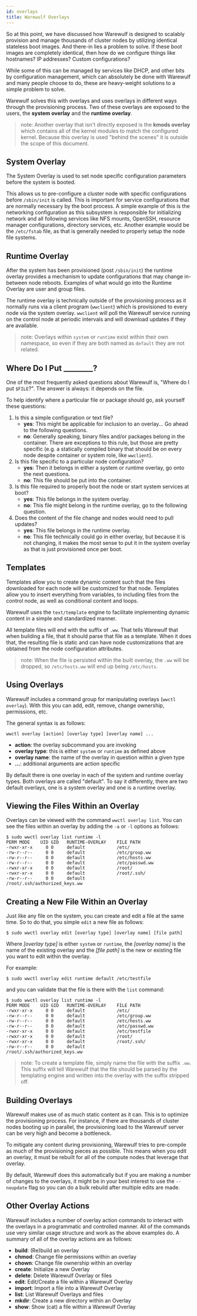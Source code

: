 ```yaml
---
id: overlays
title: Warewulf Overlays
---
```


So at this point, we have discussed how Warewulf is designed to scalably provision and manage thousands of cluster nodes by utilizing identical stateless boot images. And there-in lies a problem to solve. If these boot images are completely identical, then how do we configure things like hostnames? IP addresses? Custom configurations?

While some of this can be managed by services like DHCP, and other bits by configuration management, which can absolutely be done with Warewulf and many people choose to do, these are heavy-weight solutions to a simple problem to solve.

Warewulf solves this with overlays and uses overlays in different ways through the provisioning process. Two of these overlays are exposed to the users, the **system overlay** and the **runtime overlay**.

> note: Another overlay that isn't directly exposed is the **kmods overlay** which contains all of the kernel modules to match the configured kernel. Because this overlay is used "behind the scenes" it is outside the scope of this document.

## System Overlay
The System Overlay is used to set node specific configuration parameters before the system is booted.

This allows us to pre-configure a cluster node with specific configurations before `/sbin/init` is called. This is important for service configurations that are normally necessary by the boot process. A simple example of this is the networking configuration as this subsystem is responsible for initializing network and all following services like NFS mounts, OpenSSH, resource manager configurations, directory services, etc. Another example would be the `/etc/fstab` file, as that is generally needed to properly setup the node file systems.

## Runtime Overlay
After the system has been provisioned (post `/sbin/init`) the runtime overlay provides a mechanism to update configurations that may change in-between node reboots. Examples of what would go into the Runtime Overlay are user and group files.

The runtime overlay is technically outside of the provisioning process as it normally runs via a client program (`wwclient`) which is provisioned to every node via the system overlay. `wwclient` will poll the Warewulf service running on the control node at periodic intervals and will download updates if they are available.

> note: Overlays within `system` or `runtime` exist within their own namespace, so even if they are both named as `default` they are not related.

## Where Do I Put ________?
One of the most frequently asked questions about Warewulf is, "Where do I put `$FILE`?". The answer is always: it depends on the file. 

To help identify where a particular file or package should go, ask yourself these questions:

1. Is this a simple configuration or text file?
    - **yes**: This might be applicable for inclusion to an overlay... Go ahead to the following questions.
    - **no**: Generally speaking, binary files and/or packages belong in the container. There are exceptions to this rule, but those are pretty specific (e.g. a statically compiled binary that should be on every node despite container or system role, like `wwclient`).
1. Is this file specific to a particular node configuration?
    - **yes**: Then it belongs in either a system or runtime overlay, go onto the next questions.
    - **no**: This file should be put into the container.
1. Is this file required to properly boot the node or start system services at boot?
    - **yes**: This file belongs in the system overlay.
    - **no**: This file might belong in the runtime overlay, go to the following question.
1. Does the content of the file change and nodes would need to pull updates?
    - **yes**: This file belongs in the runtime overlay.
    - **no**: This file technically could go in either overlay, but because it is not changing, it makes the most sense to put it in the system overlay as that is just provisioned once per boot.

## Templates
Templates allow you to create dynamic content such that the files downloaded for each node will be customized for that node. Templates allow you to insert everything from variables, to including files from the control node, as well as conditional content and loops.

Warewulf uses the `text/template` engine to facilitate implementing dynamic content in a simple and standardized manner.

All template files will end with the suffix of `.ww`. That tells Warewulf that when building a file, that it should parse that file as a template. When it does that, the resulting file is static and can have node customizations that are obtained from the node configuration attributes.

> note: When the file is persisted within the built overlay, the `.ww` will be dropped, so `/etc/hosts.ww` will end up being `/etc/hosts`.

## Using Overlays

Warewulf includes a command group for manipulating overlays (`wwctl overlay`). With this you can add, edit, remove, change ownership, permissions, etc.

The general syntax is as follows:

```
wwctl overlay [action] [overlay type] [overlay name] ...
```

* **action**: the overlay subcommand you are invoking
* **overlay type**: this is either `system` or `runtime` as defined above
* **overlay name**: the name of the overlay in question within a given type
* **...**: additional arguments are action specific

By default there is one overlay in each of the system and runtime overlay types. Both overlays are called "default". To say it differently, there are two default overlays, one is a system overlay and one is a runtime overlay.

## Viewing the Files Within an Overlay
Overlays can be viewed with the command `wwctl overlay list`. You can see the files within an overlay by adding the `-a` or `-l` options as follows:

```
$ sudo wwctl overlay list runtime -l
PERM MODE    UID GID   RUNTIME-OVERLAY    FILE PATH
-rwxr-xr-x     0 0     default            /etc/
-rw-r--r--     0 0     default            /etc/group.ww
-rw-r--r--     0 0     default            /etc/hosts.ww
-rw-r--r--     0 0     default            /etc/passwd.ww
-rwxr-xr-x     0 0     default            /root/
-rwxr-xr-x     0 0     default            /root/.ssh/
-rw-r--r--     0 0     default            /root/.ssh/authorized_keys.ww
```

## Creating a New File Within an Overlay
Just like any file on the system, you can create and edit a file at the same time. So to do that, you simple `edit` a new file as follows:

```
$ sudo wwctl overlay edit [overlay type] [overlay name] [file path]
```

Where _[overlay type]_ is either `system` or `runtime`, the _[overlay name]_ is the name of the existing overlay and the _[file path]_ is the new or existing file you want to edit within the overlay.

For example:

```
$ sudo wwctl overlay edit runtime default /etc/testfile
```

and you can validate that the file is there with the `list` command:
```
$ sudo wwctl overlay list runtime -l
PERM MODE    UID GID   RUNTIME-OVERLAY    FILE PATH
-rwxr-xr-x     0 0     default            /etc/
-rw-r--r--     0 0     default            /etc/group.ww
-rw-r--r--     0 0     default            /etc/hosts.ww
-rw-r--r--     0 0     default            /etc/passwd.ww
-rwxr-xr-x     0 0     default            /etc/testfile
-rwxr-xr-x     0 0     default            /root/
-rwxr-xr-x     0 0     default            /root/.ssh/
-rw-r--r--     0 0     default            /root/.ssh/authorized_keys.ww
```

>note: To create a template file, simply name the file with the suffix `.ww`. This suffix will tell Warewulf that the file should be parsed by the templating engine and written into the overlay with the suffix stripped off.

## Building Overlays
Warewulf makes use of as much static content as it can. This is to optimize the provisioning process. For instance, if there are thousands of cluster nodes booting up in parallel, the provisioning load to the Warewulf server can be very high and become a bottleneck.

To mitigate any content during provisioning, Warewulf tries to pre-compile as much of the provisioning pieces as possible. This means when you edit an overlay, it must be rebuilt for all of the compute nodes that leverage that overlay.

By default, Warewulf does this automatically but if you are making a number of changes to the overlays, it might be in your best interest to use the `--noupdate` flag so you can do a bulk rebuild after multiple edits are made.

## Other Overlay Actions
Warewulf includes a number of overlay action commands to interact with the overlays in a programmatic and controlled manner. All of the commands use very similar usage structure and work as the above examples do. A summary of all of the overlay actions are as follows:

* **build**: (Re)build an overlay
* **chmod**: Change file permissions within an overlay
* **chown**: Change file ownership within an overlay
* **create**: Initialize a new Overlay
* **delete**: Delete Warewulf Overlay or files
* **edit**: Edit/Create a file within a Warewulf Overlay
* **import**: Import a file into a Warewulf Overlay
* **list**: List Warewulf Overlays and files
* **mkdir**: Create a new directory within an Overlay
* **show**: Show (cat) a file within a Warewulf Overlay
